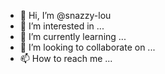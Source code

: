 - 👋 Hi, I’m @snazzy-lou
- 👀 I’m interested in ...
- 🌱 I’m currently learning ...
- 💞️ I’m looking to collaborate on ...
- 📫 How to reach me ...

<!---
snazzy-lou/snazzy-lou is a ✨ special ✨ repository because its `README.md` (this file) appears on your GitHub profile.
You can click the Preview link to take a look at your changes.
--->
